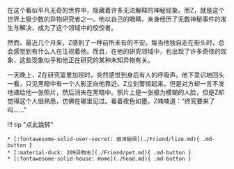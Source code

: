 
在这个看似平凡无奇的世界中，隐藏着许多无法解释的神秘现象。而Z，就是这个世界上极少数的异物研究者之一。他以自己的眼睛，亲身经历了无数神秘事件的发生与解决，成为了这个领域中的佼佼者。

然而，最近几个月来，Z感到了一种前所未有的不安。每当他独自走在街头时，总会感觉到有什么人在注视着他。而且，在他的研究领域中，也出现了许多奇怪的现象，这些现象似乎和他正在研究的某种未知异物有关。

一天晚上，Z在研究室里加班时，突然感觉到身后有人的呼吸声。他下意识地回头一看，只见黑暗中有一个人影正向他靠近。Z立刻警惕起来，但是对方却一言不发地递给他一张照片，然后消失在黑暗中。照片上是一张极为模糊的人脸，但是Z却觉得这个人很熟悉，仿佛在哪里见过。看着夜色如墨，Z喃喃道：“终究要来了吗......”

!!! tip "点此跳转"
    
    * [:fontawesome-solid-user-secret: 丽泽秘闻](./Friend/lize.md){ .md-button }
    * [:material-duck: 209异物志](./Friend/pet.md){ .md-button }
    * [:fontawesome-solid-house: Home](./head.md){ .md-button }
